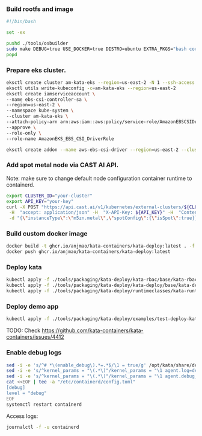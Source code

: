 ###  Build rootfs and image

```sh
#!/bin/bash

set -ex

pushd ./tools/osbuilder
sudo make DEBUG=true USE_DOCKER=true DISTRO=ubuntu EXTRA_PKGS="bash coreutils curl vim" rootfs image
popd
```


###  Prepare eks cluster.

```sh
eksctl create cluster am-kata-eks --region=us-east-2 -N 1 --ssh-access
eksctl utils write-kubeconfig -c=am-kata-eks --region=us-east-2
eksctl create iamserviceaccount \
--name ebs-csi-controller-sa \
--region=us-east-2 \
--namespace kube-system \
--cluster am-kata-eks \
--attach-policy-arn arn:aws:iam::aws:policy/service-role/AmazonEBSCSIDriverPolicy \
--approve \
--role-only \
--role-name AmazonEKS_EBS_CSI_DriverRole

eksctl create addon --name aws-ebs-csi-driver --region=us-east-2 --cluster am-kata-eks --service-account-role-arn arn:aws:iam::<account-id>:role/AmazonEKS_EBS_CSI_DriverRole --force
```

###  Add spot metal node via CAST AI API. 
Note: make sure to change default node configuration container runtime to containerd.

```sh
export CLUSTER_ID="your-cluster"
export API_KEY="your-key"
curl -X POST "https://api.cast.ai/v1/kubernetes/external-clusters/${CLUSTER_ID}/nodes" \
 -H  "accept: application/json" -H  "X-API-Key: ${API_KEY}" -H  "Content-Type: application/json" \
 -d "{\"instanceType\":\"m5zn.metal\",\"spotConfig\":{\"isSpot\":true}}"
```

###  Build custom docker image

```sh
docker build -t ghcr.io/anjmao/kata-containers/kata-deploy:latest . -f ./hack/Dockerfile
docker push ghcr.io/anjmao/kata-containers/kata-deploy:latest
```

###  Deploy kata

```sh
kubectl apply -f ./tools/packaging/kata-deploy/kata-rbac/base/kata-rbac.yaml
kubectl apply -f ./tools/packaging/kata-deploy/kata-deploy/base/kata-deploy-stable.yaml
kubectl apply -f ./tools/packaging/kata-deploy/runtimeclasses/kata-runtimeClasses.yaml
```

###  Deploy demo app

```sh
kubectl apply -f ./tools/packaging/kata-deploy/examples/test-deploy-kata-clh.yaml
```

TODO: Check https://github.com/kata-containers/kata-containers/issues/4412


### Enable debug logs

```sh
sed -i -e 's/^# *\(enable_debug\).*=.*$/\1 = true/g' /opt/kata/share/defaults/kata-containers/configuration-clh.toml
sed -i -e 's/^kernel_params = "\(.*\)"/kernel_params = "\1 agent.log=debug initcall_debug"/g' /opt/kata/share/defaults/kata-containers/configuration-clh.toml
sed -i -e 's/^kernel_params = "\(.*\)"/kernel_params = "\1 agent.debug_console_vport=1026"/g' /opt/kata/share/defaults/kata-containers/configuration-clh.toml
cat <<EOF | tee -a "/etc/containerd/config.toml"
[debug]
level = "debug"
EOF
systemctl restart containerd
```

Access logs:

```sh
journalctl -f -u containerd
```
